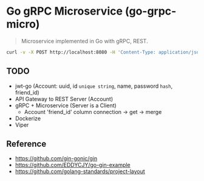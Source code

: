 # Go gRPC Microservice (go-grpc-micro)

> Microservice implemented in Go with gRPC, REST.

```sh
curl -v -X POST http://localhost:8080 -H 'Content-Type: application/json' -d '{ "email": "TestEmail", "name": "TestName", "password": "abc" }'
```

## TODO
- jwt-go (Account: uuid, id `unique string`, name, password `hash`, friend_id)
- API Gateway to REST Server (Account)
- gRPC + Microservice (Server is a Client)
  - Account 'friend_id' column connection -> get -> merge
- Dockerize
- Viper

## Reference
- https://github.com/gin-gonic/gin
- https://github.com/EDDYCJY/go-gin-example
- https://github.com/golang-standards/project-layout